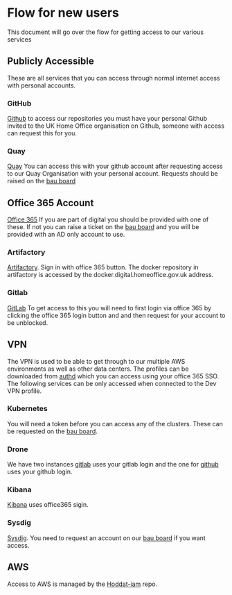 # Flow for new users
This document will go over the flow for getting access to our various services

## Publicly Accessible
These are all services that you can access through normal internet access with personal accounts.
### GitHub
[Github](https://github.com/UKHomeOffice) to access our repositories you must have your personal Github invited to the UK Home Office organisation on Github, someone with access can request this for you.
### Quay
[Quay](https://quay.io) You can access this with your github account after requesting access to our Quay Organisation with your personal account. Requests should be raised on the [bau board](https://github.com/UKHomeOffice/hosting-platform-bau/issues)

## Office 365 Account
[Office 365](https://portal.office.com) If you are part of digital you should be provided with one of these. If not you can raise a ticket on the [bau board](https://github.com/UKHomeOffice/hosting-platform-bau/issues) and you will be provided with an AD only account to use.

### Artifactory
[Artifactory](https://artifactory.digital.homeoffice.gov.uk.). Sign in with office 365 button. The docker repository in artifactory is accessed by the docker.digital.homeoffice.gov.uk address.
### Gitlab
[GitLab](https://gitlab.digital.homeoffice.gov.uk) To get access to this you will need to first login via office 365 by clicking the office 365 login button and and then request for your account to be unblocked.
## VPN
The VPN is used to be able to get through to our multiple AWS environments as well as other data centers. The profiles can be downloaded from [authd](https://authd.digital.homeoffice.gov.uk) which you can access using your office 365 SSO. The following services can be only accessed when connected to the Dev VPN profile.
### Kubernetes
You will need a token before you can access any of the clusters. These can be requested on the [bau board](https://github.com/UKHomeOffice/hosting-platform-bau/issues).
### Drone
We have two instances [gitlab](https://drone-gitlab.digital.homeoffice.gov.uk) uses your gitlab login and the one for [github](https://drone.digital.homeoffice.gov.uk) uses your github login.
### Kibana
[Kibana](https://kibana.ops.digital.homeoffice.gov.uk) uses office365 sigin.
### Sysdig
[Sysdig](https://sysdig.digital.homeoffice.gov.uk). You need to request an account on our [bau board](https://github.com/UKHomeOffice/hosting-platform-bau/issues) if you want access.
## AWS
Access to AWS is managed by the [Hoddat-iam](https://gitlab.digital.homeoffice.gov.uk/Devops/hoddat-iam) repo.
